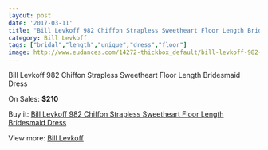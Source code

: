 ```yaml
---
layout: post
date: '2017-03-11'
title: "Bill Levkoff 982 Chiffon Strapless Sweetheart Floor Length Bridesmaid Dress"
category: Bill Levkoff
tags: ["bridal","length","unique","dress","floor"]
image: http://www.eudances.com/14272-thickbox_default/bill-levkoff-982-chiffon-strapless-sweetheart-floor-length-bridesmaid-dress.jpg
---
```

Bill Levkoff 982 Chiffon Strapless Sweetheart Floor Length Bridesmaid Dress

On Sales: **$210**
<a href="https://www.eudances.com/en/bill-levkoff/4285-bill-levkoff-982-chiffon-strapless-sweetheart-floor-length-bridesmaid-dress.html"><amp-img layout="responsive" width="600" height="600" src="//www.eudances.com/14272-thickbox_default/bill-levkoff-982-chiffon-strapless-sweetheart-floor-length-bridesmaid-dress.jpg" alt="Bill Levkoff 982 Chiffon Strapless Sweetheart Floor Length Bridesmaid Dress 0" /></a>
<a href="https://www.eudances.com/en/bill-levkoff/4285-bill-levkoff-982-chiffon-strapless-sweetheart-floor-length-bridesmaid-dress.html"><amp-img layout="responsive" width="600" height="600" src="//www.eudances.com/14273-thickbox_default/bill-levkoff-982-chiffon-strapless-sweetheart-floor-length-bridesmaid-dress.jpg" alt="Bill Levkoff 982 Chiffon Strapless Sweetheart Floor Length Bridesmaid Dress 1" /></a>

Buy it: [Bill Levkoff 982 Chiffon Strapless Sweetheart Floor Length Bridesmaid Dress](https://www.eudances.com/en/bill-levkoff/4285-bill-levkoff-982-chiffon-strapless-sweetheart-floor-length-bridesmaid-dress.html "Bill Levkoff 982 Chiffon Strapless Sweetheart Floor Length Bridesmaid Dress")

View more: [Bill Levkoff](https://www.eudances.com/en/57-bill-levkoff "Bill Levkoff")